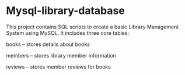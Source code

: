 # Mysql-library-database
This project contains SQL scripts to create a basic Library Management System using MySQL.
It includes three core tables:

books – stores details about books

members – stores library member information

reviews – stores member reviews for books

